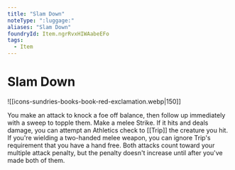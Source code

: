 ```yaml
---
title: "Slam Down"
noteType: ":luggage:"
aliases: "Slam Down"
foundryId: Item.ngrRvxHIWAabeEFo
tags:
  - Item
---
```


# Slam Down
![[icons-sundries-books-book-red-exclamation.webp|150]]

You make an attack to knock a foe off balance, then follow up immediately with a sweep to topple them. Make a melee Strike. If it hits and deals damage, you can attempt an Athletics check to [[Trip]] the creature you hit. If you're wielding a two-handed melee weapon, you can ignore Trip's requirement that you have a hand free. Both attacks count toward your multiple attack penalty, but the penalty doesn't increase until after you've made both of them.
